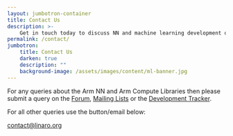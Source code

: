 ```yaml
---
layout: jumbotron-container
title: Contact Us
description: >-
    Get in touch today to discuss NN and machine learning development on Arm.
permalink: /contact/
jumbotron:
    title: Contact Us
    darken: true
    description: ""
    background-image: /assets/images/content/ml-banner.jpg
---
```

For any queries about the Arm NN and Arm Compute Libraries then please submit a query on the [Forum](https://discuss.mlplatform.org), [Mailing Lists](/mailing-lists-and-irc/) or the [Development Tracker](https://developer.mlplatform.org).

For all other queries use the button/email below:
<!-- Contact Form -->
<div class="col-xs-12 p-b-20 text-center">
    <a class="btn email" href="mailto:contact@linaro.org?subject=MlPlatform.org - {{page.url}}">
        contact@linaro.org
    </a>
</div>
<!-- /End Contact Form -->
